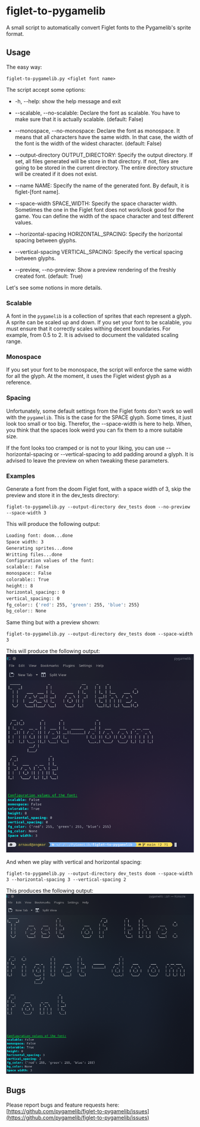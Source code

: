 # figlet-to-pygamelib
A small script to automatically convert Figlet fonts to the Pygamelib's sprite format.

## Usage

The easy way:

    figlet-to-pygamelib.py <figlet font name>

The script accept some options:

 - -h, --help:            show the help message and exit
 - --scalable, --no-scalable:
                        Declare the font as scalable. You have to make sure that it is actually scalable. (default: False)
 - --monospace, --no-monospace:
                        Declare the font as monospace. It means that all characters have the same width. In that case, the width of the font is the width of the widest
                        character. (default: False)
 - --output-directory OUTPUT_DIRECTORY:
                        Specify the output directory. If set, all files generated will be store in that directory. If not, files are going to be stored in the current directory.
                        The entire directory structure will be created if it does not exist.
 - --name NAME:         Specify the name of the generated font. By default, it is figlet-[font name].

 - --space-width SPACE_WIDTH:
                        Specify the space character width. Sometimes the one in the Figlet font does not work/look good for the game. You can define the width of the space
                        character and test different values.
 - --horizontal-spacing HORIZONTAL_SPACING:
                        Specify the horizontal spacing between glyphs.
 - --vertical-spacing VERTICAL_SPACING:
                        Specify the vertical spacing between glyphs.

 - --preview, --no-preview:     Show a preview rendering of the freshly created font. (default: True)

Let's see some notions in more details.

### Scalable

A font in the `pygamelib` is a collection of sprites that each represent a glyph. A sprite can be scaled up and down.
If you set your font to be scalable, you must ensure that it correctly scales withing decent boundaries.
For example, from 0.5 to 2.
It is advised to document the validated scaling range.

### Monospace

If you set your font to be monospace, the script will enforce the same width for all the glyph. At the moment, it uses
the Figlet widest glyph as a reference.

### Spacing

Unfortunately, some default settings from the Figlet fonts don't work so well with the `pygamelib`. This is the case for
the SPACE glyph. Some times, it just look too small or too big. Therefor, the --space-width is here to help.
When, you think that the spaces look weird you can fix them to a more suitable size.

If the font looks too cramped or is not to your liking, you can use --horizontal-spacing or --vertical-spacing to add
padding around a glyph. It is advised to leave the preview on when tweaking these parameters.

### Examples

Generate a font from the doom Figlet font, with a space width of 3, skip the preview and store it in the dev_tests 
directory:

    figlet-to-pygamelib.py --output-directory dev_tests doom --no-preview --space-width 3

This will produce the following output:

```bash
Loading font: doom...done
Space width: 3
Generating sprites...done
Writting files...done
Configuration values of the font:
scalable:: False
monospace:: False
colorable:: True
height:: 8
horizontal_spacing:: 0
vertical_spacing:: 0
fg_color:: {'red': 255, 'green': 255, 'blue': 255}
bg_color:: None
```

Same thing but with a preview shown:

    figlet-to-pygamelib.py --output-directory dev_tests doom --space-width 3

This will produce the following output:
![Command output](images/doom_preview.png)

And when we play with vertical and horizontal spacing:

    figlet-to-pygamelib.py --output-directory dev_tests doom --space-width 3 --horizontal-spacing 3 --vertical-spacing 2

This produces the following output:
![Command output](images/doom_preview_spacing.png)

## Bugs

Please report bugs and feature requests here:  
[https://github.com/pygamelib/figlet-to-pygamelib/issues](https://github.com/pygamelib/figlet-to-pygamelib/issues)